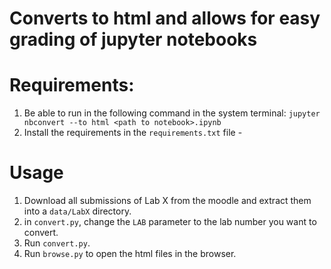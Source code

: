 # Converts to html and allows for easy grading of jupyter notebooks

# Requirements:
1. Be able to run in the following command in the system terminal:
```jupyter nbconvert --to html <path to notebook>.ipynb```
2. Install the requirements in the `requirements.txt` file - 

# Usage
1. Download all submissions of Lab X from the moodle and extract them into a `data/LabX` directory.
2. in `convert.py`, change the `LAB` parameter to the lab number you want to convert.
3. Run `convert.py`.
4. Run `browse.py` to open the html files in the browser.

